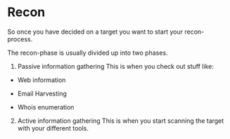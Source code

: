 # Recon

So once you have decided on a target you want to start your recon-process. 

The recon-phase is usually divided up into two phases.

1. Passive information gathering
 This is when you check out stuff like:
 - Web information


 - Email Harvesting

 - Whois enumeration


2. Active information gathering
This is when you start scanning the target with your different tools.
